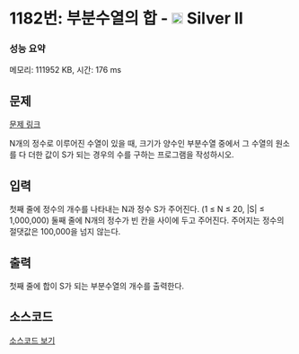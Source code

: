 # 1182번: 부분수열의 합 - <img src="https://static.solved.ac/tier_small/9.svg" style="height:20px" /> Silver II

<!-- performance -->
### 성능 요약
메모리: 111952 KB, 시간: 176 ms
<!-- end -->

## 문제

[문제 링크](https://boj.kr/1182)


<p>N개의 정수로 이루어진 수열이 있을 때, 크기가 양수인 부분수열 중에서 그 수열의 원소를 다 더한 값이 S가 되는 경우의 수를 구하는 프로그램을 작성하시오.</p>



## 입력


<p>첫째 줄에 정수의 개수를 나타내는 N과 정수 S가 주어진다. (1 ≤ N ≤ 20, |S| ≤ 1,000,000) 둘째 줄에 N개의 정수가 빈 칸을 사이에 두고 주어진다. 주어지는 정수의 절댓값은 100,000을 넘지 않는다.</p>



## 출력


<p>첫째 줄에 합이 S가 되는 부분수열의 개수를 출력한다.</p>



## 소스코드

[소스코드 보기](부분수열의%20합.py)